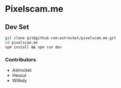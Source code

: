 # Pixelscam.me

## Dev Set
```bash
git clone git@github.com:astrocket/pixelscam.me.git
cd pixelscam.me
npm install && npm run dev
```

### Contributors
- Astrocket
- Hexoul
- Willkdy
